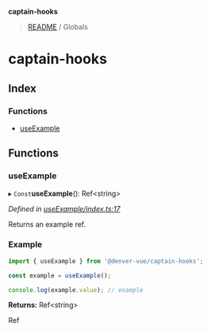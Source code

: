 **captain-hooks**

> [README](README.md) / Globals

# captain-hooks

## Index

### Functions

* [useExample](globals.md#useexample)

## Functions

### useExample

▸ `Const`**useExample**(): Ref\<string>

*Defined in [useExample/index.ts:17](https://github.com/denver-vue/captain-hooks/blob/b330d44/src/useExample/index.ts#L17)*

Returns an example ref.

### Example
```js
import { useExample } from '@denver-vue/captain-hooks';

const example = useExample();

console.log(example.value); // example
```

**Returns:** Ref\<string>

Ref<string>
